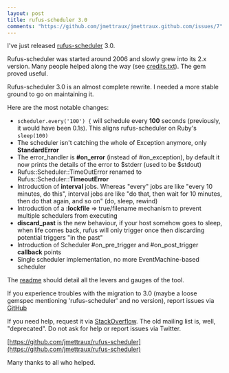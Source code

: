 ```yaml
---
layout: post
title: rufus-scheduler 3.0
comments: "https://github.com/jmettraux/jmettraux.github.com/issues/7"
---
```


I've just released [rufus-scheduler](https://github.com/jmettraux/rufus-scheduler) 3.0.

Rufus-scheduler was started around 2006 and slowly grew into its 2.x version. Many people helped along the way (see [credits.txt](https://github.com/jmettraux/rufus-scheduler/blob/master/CREDITS.txt)). The gem proved useful.

Rufus-scheduler 3.0 is an almost complete rewrite. I needed a more stable ground to go on maintaining it.

Here are the most notable changes:

* ```scheduler.every('100') {``` will schedule every **100** seconds (previously, it would have been 0.1s). This aligns rufus-scheduler on Ruby's ```sleep(100)```
* The scheduler isn't catching the whole of Exception anymore, only **StandardError**
* The error_handler is **#on_error** (instead of #on_exception), by default it now prints the details of the error to $stderr (used to be $stdout)
* Rufus::Scheduler::TimeOutError renamed to Rufus::Scheduler::**TimeoutError**
* Introduction of **interval** jobs. Whereas "every" jobs are like "every 10 minutes, do this", interval jobs are like "do that, then wait for 10 minutes, then do that again, and so on" (do, sleep, rewind)
* Introduction of a **:lockfile** => true/filename mechanism to prevent multiple schedulers from executing
* **discard_past** is the new behaviour, if your host somehow goes to sleep, when life comes back, rufus will only trigger once then discarding potential triggers "in the past"
* Introduction of Scheduler #on_pre_trigger and #on_post_trigger **callback** points
* Single scheduler implementation, no more EventMachine-based scheduler

The [readme](https://github.com/jmettraux/rufus-scheduler/blob/master/README.md) should detail all the levers and gauges of the tool.

If you experience troubles with the migration to 3.0 (maybe a loose gemspec mentioning 'rufus-scheduler' and no version), report issues via [GitHub](https://github.com/jmettraux/rufus-scheduler/issues)

If you need help, request it via [StackOverflow](http://stackoverflow.com/questions/ask?tags=rufus-scheduler+ruby). The old mailing list is, well, "deprecated". Do not ask for help or report issues via Twitter.

[https://github.com/jmettraux/rufus-scheduler](https://github.com/jmettraux/rufus-scheduler)

Many thanks to all who helped.


